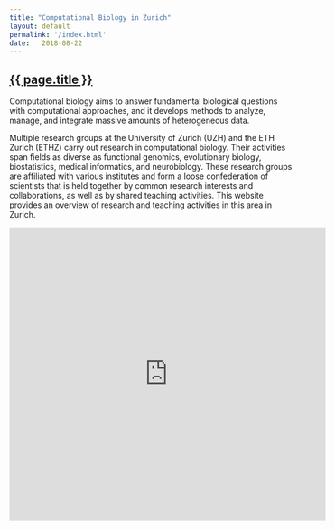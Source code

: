 ```yaml
---
title: "Computational Biology in Zurich"
layout: default
permalink: '/index.html'
date:   2018-08-22
---
```


<h2><a href="http://compbiozurich.github.io">{{ page.title }}</a></h2>

Computational biology aims to answer fundamental biological questions with computational approaches, and it develops methods to analyze, manage, and integrate massive amounts of heterogeneous data.

Multiple research groups at the University of Zurich (UZH) and the ETH Zurich (ETHZ) carry out research in computational biology. Their activities span fields as diverse as functional genomics, evolutionary biology, biostatistics, medical informatics, and neurobiology. These research groups are affiliated with various institutes and form a loose confederation of scientists that is held together by common research interests and collaborations, as well as by shared teaching activities. This website provides an overview of research and teaching activities in this area in Zurich.

<iframe frameBorder="0" width="560" height="520" src="http://compbio.ch/collabplots/?nodes=http%3A%2F%2Fcompbio.ch%2Fcollab%2Fcompbio%2Fpeople.txt&nodesort=random&connections=http%3A%2F%2Fcompbio.ch%2Fcollab%2Fcompbio%2Fconnections.txt&plot_bgcolor_hex=%23ffffff&fontcol=%23000000&imgh=500&circradius=55&legendw=50&legendpos=top&legendsort=label+length&fontpx=11&legendfpx=12&imgtype=SVG&transparent=opaque&Submit=Submit&embed=1" />
